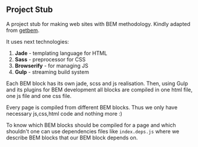 ## Project Stub

A project stub for making web sites with BEM methodology.
Kindly adapted from [getbem](https://github.com/getbem).

It uses next technologies:  

1. **Jade** - templating language for HTML
2. **Sass** - preprocessor for CSS
3. **Browserify** - for managing JS
4. **Gulp** - streaming build system

Each BEM block has its own jade, scss and js realisation.
Then, using Gulp and its plugins for BEM development all blocks are compiled in one html file, one js file and one css file.

Every page is compiled from different BEM blocks. Thus we only have necessary js,css,html code and nothing more :)

To know which BEM blocks should be compiled for a page and which shouldn't one can use dependencies files like `index.deps.js` where we describe BEM blocks that our BEM block depends on.
